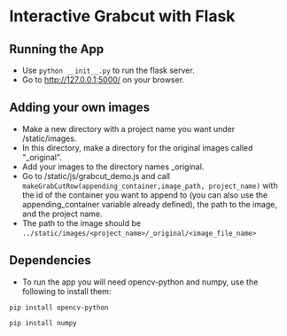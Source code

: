 # Interactive Grabcut with Flask

## Running the App

* Use `python __init__.py` to run the flask server. 
* Go to http://127.0.0.1:5000/ on your browser. 

## Adding your own images
* Make a new directory with a project name you want under /static/images. 
* In this directory, make a directory for the original images called "_original".
* Add your images to the directory names _original.
* Go to /static/js/grabcut_demo.js and call 
`makeGrabCutRow(appending_container,image_path, project_name)` 
   with the id of the container you want to append to (you can also use the appending_container variable already defined), the path to the image, and the project name. 
* The path to the image should be `../static/images/<project_name>/_original/<image_file_name>`

## Dependencies
* To run the app you will need opencv-python and numpy, use the following to install them:

`pip install opencv-python` 

`pip install numpy`

